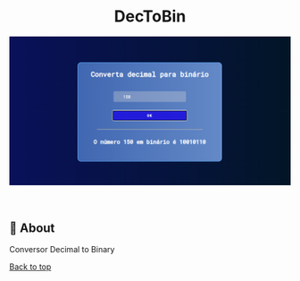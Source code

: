 
<h1 align="center">DecToBin</h1>


<p align="center">
  <img src="/backk.png">
</p>

<br>

## :dart: About ##

Conversor Decimal to Binary


<a href="#top">Back to top</a>
